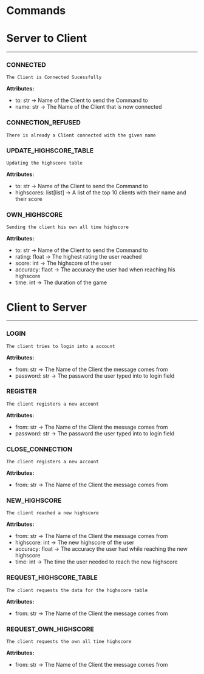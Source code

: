 # Commands

# Server to Client

---

### CONNECTED
    The Client is Connected Sucessfully
**Attributes:**
- to: str → Name of the Client to send the Command to
- name: str → The Name of the Client that is now connected

### CONNECTION_REFUSED
    There is already a Client connected with the given name

### UPDATE_HIGHSCORE_TABLE
    Updating the highscore table 
**Attributes:**
- to: str → Name of the Client to send the Command to
- highscores: list[list] → A list of the top 10 clients with their name and their score

### OWN_HIGHSCORE
    Sending the client his own all time highscore 
**Attributes:**
- to: str → Name of the Client to send the Command to
- rating: float → The highest rating the user reached
- score: int → The highscore of the user
- accuracy: flaot → The accuracy the user had when reaching his highscore
- time: int → The duration of the game 



# Client to Server

---

### LOGIN
    The client tries to login into a account

**Attributes:**
- from: str → The Name of the Client the message comes from
- password: str → The password the user typed into to login field

### REGISTER
    The client registers a new account

**Attributes:**
- from: str → The Name of the Client the message comes from
- password: str → The password the user typed into to login field

### CLOSE_CONNECTION
    The client registers a new account

**Attributes:**
- from: str → The Name of the Client the message comes from

### NEW_HIGHSCORE
    The client reached a new highscore

**Attributes:**
- from: str → The Name of the Client the message comes from
- highscore: int → The new highscore of the user
- accuracy: float → The accuracy the user had while reaching the new highscore
- time: int → The time the user needed to reach the new highscore

### REQUEST_HIGHSCORE_TABLE
    The client requests the data for the highscore table

**Attributes:**
- from: str → The Name of the Client the message comes from

### REQUEST_OWN_HIGHSCORE
    The client requests the own all time highscore

**Attributes:**
- from: str → The Name of the Client the message comes from

